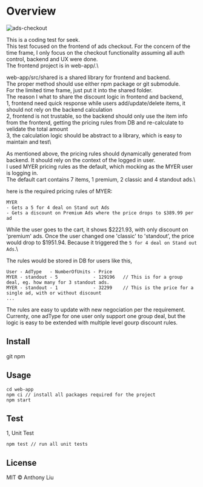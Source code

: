 # Overview
![ads-checkout](https://user-images.githubusercontent.com/830979/212459828-60b577f2-e7cd-422e-a152-85447b903c2f.jpg)

This is a coding test for seek.\
This test focused on the frontend of ads checkout. For the concern of the time frame, I only focus on the checkout functionality assuming all auth control, backend and UX were done.\
The frontend project is in web-app/.\

web-app/src/shared is a shared library for frontend and backend.\
The proper method should use either npm package or git submodule.\
For the limited time frame, just put it into the shared folder.\
The reason I what to share the discount logic in frontend and backend,\
1, frontend need quick response while users add/update/delete items, it should not rely on the backend calculation\
2, frontend is not trustable, so the backend should only use the item info from the frontend, getting the pricing rules from DB and re-calculate to velidate the total amount\
3, the calculation logic should be abstract to a library, which is easy to maintain and test\

As mentioned above, the pricing rules should dynamically generated from backend. It should rely on the context of the logged in user.\
I used MYER pricing rules as the default, which mocking as the MYER user is logging in.\
The default cart contains 7 items, 1 premium, 2 classic and 4 standout ads.\

here is the required pricing rules of MYER:
```
MYER
- Gets a ​5 for 4​ deal on ​Stand out Ads
- Gets a discount on ​Premium Ads​ where the price drops to ​$389.99​ per ad
```
While the user goes to the cart, it shows $2221.93, with only discount on 'premium' ads. Once the user changed one 'classic' to 'standout', the price would drop to $1951.94. Because it triggered the `​5 for 4​ deal on ​Stand out Ads`.\

The rules would be stored in DB for users like this,
```
User - AdType   - NumberOfUnits - Price
MYER - standout - 5             - 129196   // This is for a group deal, eg. how many for 3 standout ads.
MYER - standout - 1             - 32299    // This is the price for a single ad, with or without discount
...
```
The rules are easy to update with new negociation per the requirement.\
Currenty, one adType for one user only support one group deal, but the logic is easy to be extended with multiple level gourp discount rules.


## Install

git
npm

## Usage

```
cd web-app
npm ci // install all packages required for the project
npm start
```


## Test

1, Unit Test
```
npm test // run all unit tests
```

## License

MIT © Anthony Liu
